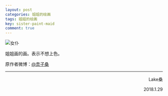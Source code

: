 ```yaml
---
layout: post
categories: 姐姐的绘画
tags: 姐姐的绘画
key: sister-paint-maid
comment: true
---
```

![女仆](https://lakejason0.files.wordpress.com/2018/01/1f73e850a5688c89.jpg)

姐姐画的画。表示不想上色。

原作者微博：<a href="https://weibo.com/u/3820981354" target="_blank">@柰子桑</a>

<hr />
<p style="text-align:right;">Lake桑</p>
<p style="text-align:right;">2018.1.29</p>
